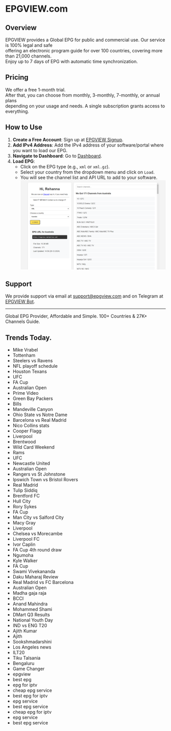 # EPGVIEW.com



## Overview
EPGVIEW provides a Global EPG for public and commercial use. Our service is 100% legal and safe\
offering an electronic program guide for over 100 countries, covering more than 21,000 channels.\
Enjoy up to 7 days of EPG with automatic time synchronization.

## Pricing
We offer a free 1-month trial. \
After that, you can choose from monthly, 3-monthly, 7-monthly, or annual plans \
depending on your usage and needs. A single subscription grants access to everything.

## How to Use
1. **Create a Free Account**: Sign up at [EPGVIEW Signup](https://epgview.com/signup.php).
2. **Add IPv4 Address**: Add the IPv4 address of your software/portal where you want to load our EPG.
3. **Navigate to Dashboard**: Go to [Dashboard](https://epgview.com/dashboard.php).
4. **Load EPG**:
   - Click on the EPG type (e.g., `xml` or `xml.gz`).
   - Select your country from the dropdown menu and click on `Load`.
   - You will see the channel list and API URL to add to your software.
![EPGVIEW](img/dashboard.png)
## Support
We provide support via email at [support@epgview.com](mailto:support@epgview.com) and on Telegram at [EPGVIEW Bot](https://t.me/epgview_bot).

---

Global EPG Provider, Affordable and Simple. 100+ Countries & 27K+ Channels Guide.

## Trends Today.

- Mike Vrabel
- Tottenham
- Steelers vs Ravens
- NFL playoff schedule
- Houston Texans
- UFC
- FA Cup
- Australian Open
- Prime Video
- Green Bay Packers
- Bills
- Mandeville Canyon
- Ohio State vs Notre Dame
- Barcelona vs Real Madrid
- Nico Collins stats
- Cooper Flagg
- Liverpool
- Brentwood
- Wild Card Weekend
- Rams
- UFC
- Newcastle United
- Australian Open
- Rangers vs St Johnstone
- Ipswich Town vs Bristol Rovers
- Real Madrid
- Tulip Siddiq
- Brentford FC
- Hull City
- Rory Sykes
- FA Cup
- Man City vs Salford City
- Macy Gray
- Liverpool
- Chelsea vs Morecambe
- Liverpool FC
- Ivor Caplin
- FA Cup 4th round draw
- Ngumoha
- Kyle Walker
- FA Cup
- Swami Vivekananda
- Daku Maharaj Review
- Real Madrid vs FC Barcelona
- Australian Open
- Madha gaja raja
- BCCI
- Anand Mahindra
- Mohammed Shami
- DMart Q3 Results
- National Youth Day
- IND vs ENG T20
- Ajith Kumar
- Ajith
- Sookshmadarshini
- Los Angeles news
- ILT20
- Tiku Talsania
- Bengaluru
- Game Changer
- epgview
- best epg
- epg for iptv
- cheap epg service
- best epg for iptv
- epg service
- best epg service
- cheap epg for iptv
- epg service
- best epg service
